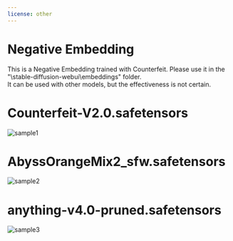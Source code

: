 ```yaml
---
license: other
---
```

# Negative Embedding
This is a Negative Embedding trained with Counterfeit. Please use it in the "\stable-diffusion-webui\embeddings" folder.   
It can be used with other models, but the effectiveness is not certain.  
  
# Counterfeit-V2.0.safetensors
![sample1](https://github.com/MeccaStudio/EasyNegative/blob/main/sample01.png)
# AbyssOrangeMix2_sfw.safetensors
![sample2](https://huggingface.co/datasets/gsdf/EasyNegative/resolve/main/sample02.png)
# anything-v4.0-pruned.safetensors
![sample3](https://huggingface.co/datasets/gsdf/EasyNegative/resolve/main/sample03.png)
